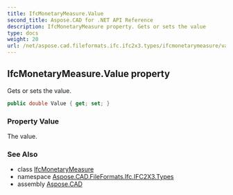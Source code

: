 ```yaml
---
title: IfcMonetaryMeasure.Value
second_title: Aspose.CAD for .NET API Reference
description: IfcMonetaryMeasure property. Gets or sets the value
type: docs
weight: 20
url: /net/aspose.cad.fileformats.ifc.ifc2x3.types/ifcmonetarymeasure/value/
---
```

## IfcMonetaryMeasure.Value property

Gets or sets the value.

```csharp
public double Value { get; set; }
```

### Property Value

The value.

### See Also

* class [IfcMonetaryMeasure](../)
* namespace [Aspose.CAD.FileFormats.Ifc.IFC2X3.Types](../../ifcmonetarymeasure/)
* assembly [Aspose.CAD](../../../)


